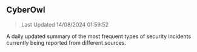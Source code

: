 ## CyberOwl 
> Last Updated 14/08/2024 01:59:52 


A daily updated summary of the most frequent types of security incidents currently being reported from different sources.

